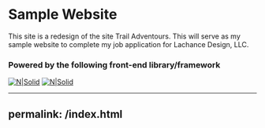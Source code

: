 # Sample Website

This site is a redesign of the site Trail Adventours. This will serve as my sample website to complete my job application for Lachance Design, LLC.

### Powered by the following front-end library/framework
[![N|Solid](https://i.imgur.com/UAH2wdq.png)](https://jquery.com/)
[![N|Solid](https://i.imgur.com/8gebed2.png)](https://getbootstrap.com/docs/4.0/getting-started/download/)

---
permalink: /index.html
---